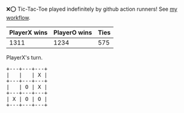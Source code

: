 :x::o: Tic-Tac-Toe played indefinitely by github action runners! See [my workflow](.github/workflows/play.yaml).

|PlayerX wins|PlayerO wins|Ties|
|-|-|-|
|1311|1234|575|

PlayerX's turn.

<pre>
+---+---+---+
|   |   | X |
+---+---+---+
|   | O | X |
+---+---+---+
| X | O | O |
+---+---+---+
</pre>